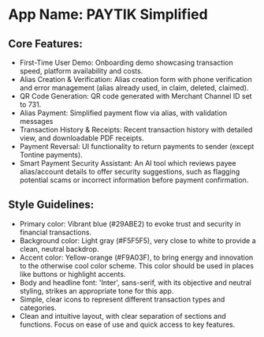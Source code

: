 # **App Name**: PAYTIK Simplified

## Core Features:

- First-Time User Demo: Onboarding demo showcasing transaction speed, platform availability and costs.
- Alias Creation & Verification: Alias creation form with phone verification and error management (alias already used, in claim, deleted, claimed).
- QR Code Generation: QR code generated with Merchant Channel ID set to 731.
- Alias Payment: Simplified payment flow via alias, with validation messages
- Transaction History & Receipts: Recent transaction history with detailed view, and downloadable PDF receipts.
- Payment Reversal: UI functionality to return payments to sender (except Tontine payments).
- Smart Payment Security Assistant: An AI tool which reviews payee alias/account details to offer security suggestions, such as flagging potential scams or incorrect information before payment confirmation.

## Style Guidelines:

- Primary color: Vibrant blue (#29ABE2) to evoke trust and security in financial transactions.
- Background color: Light gray (#F5F5F5), very close to white to provide a clean, neutral backdrop.
- Accent color: Yellow-orange (#F9A03F), to bring energy and innovation to the otherwise cool color scheme. This color should be used in places like buttons or highlight accents.
- Body and headline font: 'Inter', sans-serif, with its objective and neutral styling, strikes an appropriate tone for this app.
- Simple, clear icons to represent different transaction types and categories.
- Clean and intuitive layout, with clear separation of sections and functions. Focus on ease of use and quick access to key features.